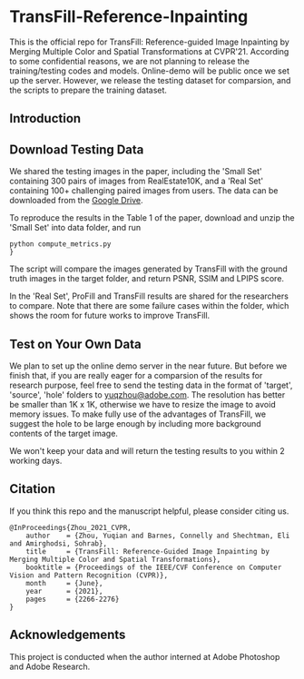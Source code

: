 # TransFill-Reference-Inpainting
This is the official repo for TransFill: Reference-guided Image Inpainting by Merging Multiple Color and Spatial Transformations at CVPR'21. According to some confidential reasons, we are not planning to release the training/testing codes and models. Online-demo will be public once we set up the server. However, we release the testing dataset for comparsion, and the scripts to prepare the training dataset. 


## Introduction



## Download Testing Data
We shared the testing images in the paper, including the 'Small Set' containing 300 pairs of images from RealEstate10K, and a 'Real Set' containing 100+ challenging paired images from users. The data can be downloaded from the [Google Drive](https://drive.google.com/file/d/15tjUa0WA5K6kyee3Juodzvr_zKzGJvUG/view?usp=sharing).

To reproduce the results in the Table 1 of the paper, download and unzip the 'Small Set' into data folder, and run
```
python compute_metrics.py
}
```
The script will compare the images generated by TransFill with the ground truth images in the target folder, and return PSNR, SSIM and LPIPS score.

In the 'Real Set', ProFill and TransFill results are shared for the researchers to compare. Note that there are some failure cases within the folder, which shows the room for future works to improve TransFill. 

## Test on Your Own Data
We plan to set up the online demo server in the near future. But before we finish that, if you are really eager for a comparsion of the results for research purpose, feel free to send the testing data in the format of 'target', 'source', 'hole' folders to yuqzhou@adobe.com. The resolution has better be smaller than 1K x 1K, otherwise we have to resize the image to avoid memory issues. To make fully use of the advantages of TransFill, we suggest the hole to be large enough by including more background contents of the target image. 

We won't keep your data and will return the testing results to you within 2 working days. 

## Citation
If you think this repo and the manuscript helpful, please consider citing us.
```
@InProceedings{Zhou_2021_CVPR,
    author    = {Zhou, Yuqian and Barnes, Connelly and Shechtman, Eli and Amirghodsi, Sohrab},
    title     = {TransFill: Reference-Guided Image Inpainting by Merging Multiple Color and Spatial Transformations},
    booktitle = {Proceedings of the IEEE/CVF Conference on Computer Vision and Pattern Recognition (CVPR)},
    month     = {June},
    year      = {2021},
    pages     = {2266-2276}
}
```

## Acknowledgements
This project is conducted when the author interned at Adobe Photoshop and Adobe Research.


